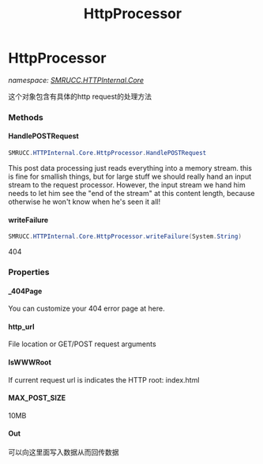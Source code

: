 ﻿---
title: HttpProcessor
---

# HttpProcessor
_namespace: [SMRUCC.HTTPInternal.Core](N-SMRUCC.HTTPInternal.Core.html)_

这个对象包含有具体的http request的处理方法

### Methods

#### HandlePOSTRequest
```csharp
SMRUCC.HTTPInternal.Core.HttpProcessor.HandlePOSTRequest
```
This post data processing just reads everything into a memory stream.
 this is fine for smallish things, but for large stuff we should really
 hand an input stream to the request processor. However, the input stream 
 we hand him needs to let him see the "end of the stream" at this content 
 length, because otherwise he won't know when he's seen it all!

#### writeFailure
```csharp
SMRUCC.HTTPInternal.Core.HttpProcessor.writeFailure(System.String)
```
404



### Properties

#### _404Page
You can customize your 404 error page at here.
#### http_url
File location or GET/POST request arguments
#### IsWWWRoot
If current request url is indicates the HTTP root: index.html
#### MAX_POST_SIZE
10MB
#### Out
可以向这里面写入数据从而回传数据

